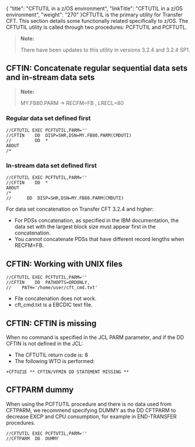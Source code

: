 {
    "title": "CFTUTIL in a z/OS environment",
    "linkTitle": "CFTUTIL in a z/OS environment",
    "weight": "270"
}CFTUTIL is the primary utility for Transfer CFT. This section details some functionally related specifically to z/OS. The CFTUTIL utility is called through two procedures: PCFTUTIL and PCFTUTL.

> **Note:**
>
> There have been updates to this utility in versions 3.2.4 and 3.2.4 SP1.

## CFTIN: Concatenate regular sequential data sets and in-stream data sets

> **Note:**
>
> MY.FB80.PARM -> RECFM=FB , LRECL=80

### Regular data set defined first



    //CFTUTIL EXEC PCFTUTIL,PARM=''
    //CFTIN    DD  DISP=SHR,DSN=MY.FB80.PARM(CMDUTI)
    //         DD  *
    ABOUT
    /*

### In-stream data set defined first



    //CFTUTIL EXEC PCFTUTIL,PARM=''
    //CFTIN    DD  *
    ABOUT
    /*
    //      DD  DISP=SHR,DSN=MY.FB80.PARM(CMDUTI)

For data set concatenation on Transfer CFT 3.2.4 and higher:

-   For PDSs concatenation, as specified in the IBM documentation, the data set with the largest block size must appear first in the concatenation.
-   You cannot concatenate PDSs that have different record lengths when RECFM=FB.

## CFTIN: Working with UNIX files



    //CFTUTIL EXEC PCFTUTIL,PARM=''
    //CFTIN    DD  PATHOPTS=ORDONLY,
    //    PATH='/home/user/cft_cmd.txt'

-   File concatenation does not work.
-   cft\_cmd.txt is a EBCDIC text file.

## CFTIN: CFTIN is missing

When no command is specified in the JCL PARM parameter, and if the DD CFTIN is not defined in the JCL:

-   The CFTUTIL return code is: 8
-   The following WTO is performed:

<!-- -->


    +CFTUZ1E ** CFTIN/VFMIN DD STATEMENT MISSING **

## CFTPARM dummy

When using the PCFTUTIL procedure and there is no data used from CFTPARM, we recommend specifying DUMMY as the DD CFTPARM to decrease EXCP and CPU consumption, for example in END-TRANSFER procedures.



    //CFTUTIL EXEC PCFTUTIL,PARM=''
    //CFTPARM  DD  DUMMY
